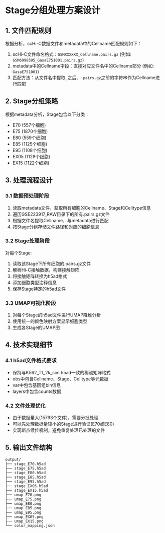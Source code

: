 # Stage分组处理方案设计

## 1. 文件匹配规则

根据分析，scHi-C数据文件和metadata中的Cellname匹配规则如下：

1. scHi-C文件命名格式：`GSMXXXXXX_Cellname.pairs.gz` (例如: `GSM6998595_GasaE751001.pairs.gz`)
2. metadata中的Cellname字段：直接对应文件名中的Cellname部分 (例如: `GasaE751001`)
3. 匹配方法：从文件名中提取`_`之后、`.pairs.gz`之前的字符串作为Cellname进行匹配

## 2. Stage分组策略

根据metadata分析，Stage包含以下分类：
- E70 (557个细胞)
- E75 (1870个细胞)
- E80 (559个细胞)
- E85 (1125个细胞)
- E95 (1108个细胞)
- EX05 (1128个细胞)
- EX15 (1122个细胞)

## 3. 处理流程设计

### 3.1 数据预处理阶段
1. 读取metadata文件，获取所有细胞的Cellname、Stage和Celltype信息
2. 遍历GSE223917_RAW目录下的所有.pairs.gz文件
3. 根据文件名提取Cellname，与metadata进行匹配
4. 按Stage分组存储文件路径和对应的细胞信息

### 3.2 Stage处理阶段
对每个Stage:
1. 读取该Stage下所有细胞的.pairs.gz文件
2. 解析Hi-C接触数据，构建接触矩阵
3. 将接触矩阵转换为h5ad格式
4. 添加细胞类型注释信息
5. 保存Stage特定的h5ad文件

### 3.3 UMAP可视化阶段
1. 对每个Stage的h5ad文件进行UMAP降维分析
2. 使用统一的颜色映射方案显示细胞类型
3. 生成各Stage的UMAP图

## 4. 技术实现细节

### 4.1 h5ad文件格式要求
- 保持与K562_T1_2k_sim.h5ad一致的稀疏矩阵格式
- obs中包含Cellname、Stage、Celltype等元数据
- var中包含基因组bin信息
- layers中包含counts数据

### 4.2 文件处理优化
- 由于数据量大(15793个文件)，需要分批处理
- 可以先处理数据量较小的Stage进行验证(E70或E80)
- 实现断点续传机制，避免重复处理已处理的文件

## 5. 输出文件结构
```
output/
├── stage_E70.h5ad
├── stage_E75.h5ad
├── stage_E80.h5ad
├── stage_E85.h5ad
├── stage_E95.h5ad
├── stage_EX05.h5ad
├── stage_EX15.h5ad
├── umap_E70.png
├── umap_E75.png
├── umap_E80.png
├── umap_E85.png
├── umap_E95.png
├── umap_EX05.png
├── umap_EX15.png
└── color_mapping.json
```